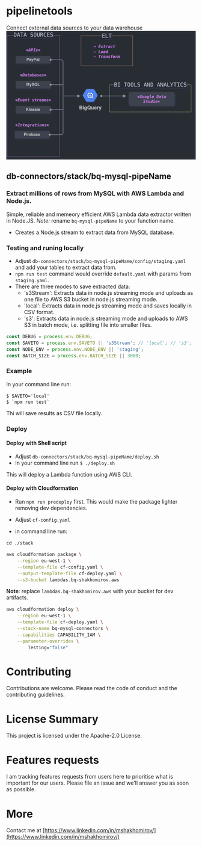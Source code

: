 # pipelinetools
Connect external data sources to your data warehouse
![](img/externalDataBigQuery.png?raw=true)

## db-connectors/stack/bq-mysql-pipeName
### Extract millions of rows from MySQL with AWS Lambda and Node.js.
Simple, reliable and memeory efficient AWS Lambda data extractor written in Node.JS. 
*Note:* rename `bq-mysql-pipeName` to your function name.
 
- Creates a Node.js stream to extract data from MySQL database.

### Testing and runing locally
- Adjust `db-connectors/stack/bq-mysql-pipeName/config/staging.yaml` and add your tables to extract data from.
- `npm run test` command would override `default.yaml` with params from `staging.yaml`.
- There are three modes to save extracted data:
    - 's3Stream': Extracts data in node.js streaming mode and uploads as one file to AWS S3 bucket in node.js streaming mode.
    - 'local': Extracts data in node.js streaming mode and saves locally in CSV format.
    - 's3':  Extracts data in node.js streaming mode and uploads to AWS S3 in batch mode, i.e. splitting file into smaller files.
~~~js
const DEBUG = process.env.DEBUG;
const SAVETO = process.env.SAVETO || 's3Stream'; // 'local'; // 's3';
const NODE_ENV = process.env.NODE_ENV || 'staging';
const BATCH_SIZE = process.env.BATCH_SIZE || 3000;
~~~

### Example
In your command line run:
```shell
$ SAVETO='local'
$ `npm run test`
```

Thi will save results as CSV file locally.

### Deploy
#### Deploy with Shell script
- Adjust `db-connectors/stack/bq-mysql-pipeName/deploy.sh`
- In your command line run `$ ./deploy.sh`

This will deploy a Lambda function using AWS CLI.

#### Deploy with Cloudformation
- Run `npm run predeploy` first. This would make the package lighter removing dev dependencies.
- Adjust `cf-config.yaml` 

- in command line run:
```shell
cd ./stack
```
~~~bash
aws cloudformation package \
    --region eu-west-1 \
    --template-file cf-config.yaml \
    --output-template-file cf-deploy.yaml \
    --s3-bucket lambdas.bq-shakhomirov.aws
~~~
**Note**: replace `lambdas.bq-shakhomirov.aws` with your bucket for dev artifacts.

~~~bash
aws cloudformation deploy \
    --region eu-west-1 \
    --template-file cf-deploy.yaml \
    --stack-name bq-mysql-connectors \
    --capabilities CAPABILITY_IAM \
    --parameter-overrides \
        Testing="false"
~~~

# Contributing
Contributions are welcome. Please read the code of conduct and the contributing guidelines.

# License Summary
This project is licensed under the Apache-2.0 License.

# Features requests
I am tracking features requests from users here to prioritise what is important for our users. Please file an issue and we'll answer you as soon as possible.

# More
Contact me at [https://www.linkedin.com/in/mshakhomirov/](https://www.linkedin.com/in/mshakhomirov/)
